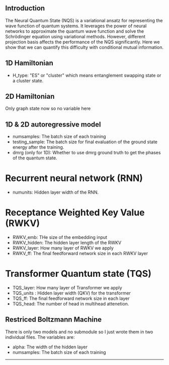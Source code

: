 
## Introduction

The Neural Quantum State (NQS) is a variational ansatz for representing the wave function of quantum systems. It leverages the power of neural networks to approximate the quantum wave function and solve the Schrödinger equation using variational methods. However, different projection basis affects the performance of the NQS significantly. Here we show that we can quantify this difficulty with conditional mutual information.

## 1D Hamiltonian 

- H_type: "ES" or "cluster" which means entanglement swapping state or a cluster state.

## 2D Hamiltonian

Only graph state now so no variable here

## 1D & 2D autoregressive model
- numsamples: The batch size of each training
- testing_sample: The batch size for final evaluation of the ground state energy after the training. 
- dmrg (only for 1D): Whether to use dmrg ground truth to get the phases of the quantum state.
# Recurrent neural network (RNN)
- numunits: Hidden layer width of the RNN.
# Receptance Weighted Key Value (RWKV)
- RWKV_emb: THe size of the embedding input
- RWKV_hidden: The hidden layer length of the RWKV
- RWKV_layer: How many layer of RWKV we apply
- RWKV_ff: The final feedforward network size in each RWKV layer
# Transformer Quantum state (TQS)
- TQS_layer: How many layer of Transformer we apply
- TQS_units : Hidden layer width (QKV) for the transformer
- TQS_ff: The final feedforward network size in each layer
- TQS_head: The number of head in multihead attenetion.

## Restriced Boltzmann Machine
There is only two models and no submodule so I just wrote them in two individual files. The variables are:
- alpha: The width of the hidden layer
- numsamples: The batch size of each training
---
